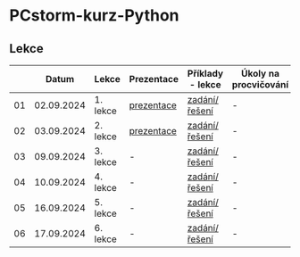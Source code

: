 # PCstorm-kurz-Python

## Lekce

|    | Datum     | Lekce             | Prezentace                                                           | Příklady - lekce        | Úkoly na procvičování
| -- | --------- | ---------------- | -------------------------------------------------------------------- | ------------- | -------------
| 01 | 02.09.2024 | 1. lekce | [prezentace](./prezentace/Python%20-%20lekce%201.pdf) | [zadání/řešení](./solution/lekce-01.md) | -
| 02 | 03.09.2024 | 2. lekce | [prezentace](./prezentace/Python%20-%20lekce%202.pdf) | [zadání/řešení](./solution/lekce-02.md) | -
| 03 | 09.09.2024 | 3. lekce | - | [zadání/řešení](./solution/lekce-03.md) | -
| 04 | 10.09.2024 | 4. lekce | - | [zadání/řešení](./solution/lekce-04.md) | -
| 05 | 16.09.2024 | 5. lekce | - | [zadání/řešení](./solution/lekce-05.md) | -
| 06 | 17.09.2024 | 6. lekce | - | [zadání/řešení](./solution/lekce-06.md) | -